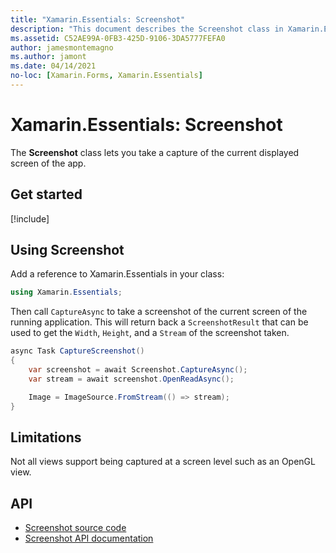 ```yaml
---
title: "Xamarin.Essentials: Screenshot"
description: "This document describes the Screenshot class in Xamarin.Essentials, which lets you take a capture of the current displayed screen of the app."
ms.assetid: C52AE99A-0FB3-425D-9106-3DA5777FEFA0
author: jamesmontemagno
ms.author: jamont
ms.date: 04/14/2021
no-loc: [Xamarin.Forms, Xamarin.Essentials]
---
```


# Xamarin.Essentials: Screenshot

The **Screenshot** class lets you take a capture of the current displayed screen of the app.

## Get started

[!include[](~/essentials/includes/get-started.md)]

## Using Screenshot

Add a reference to Xamarin.Essentials in your class:

```csharp
using Xamarin.Essentials;
```

Then call `CaptureAsync` to take a screenshot of the current screen of the running application. This will return back a `ScreenshotResult` that can be used to get the `Width`, `Height`, and a `Stream` of the screenshot taken.


```csharp
async Task CaptureScreenshot()
{
    var screenshot = await Screenshot.CaptureAsync();
    var stream = await screenshot.OpenReadAsync();

    Image = ImageSource.FromStream(() => stream);
}
```

## Limitations

Not all views support being captured at a screen level such as an OpenGL view.

## API

- [Screenshot source code](https://github.com/xamarin/Essentials/tree/main/Xamarin.Essentials/Screenshot)
- [Screenshot API documentation](xref:Xamarin.Essentials.Screenshot)
